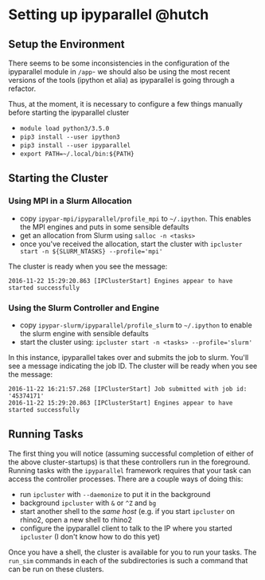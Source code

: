 # Setting up ipyparallel @hutch

## Setup the Environment

There seems to be some inconsistencies in the configuration of the ipyparallel
module in `/app`- we should also be using the most recent versions of the tools
(ipython et alia) as ipyparallel is going through a refactor.

Thus, at the moment, it is necessary to configure a few things manually before
starting the ipyparallel cluster

 - `module load python3/3.5.0`
 - `pip3 install --user ipython3`
 - `pip3 install --user ipyparallel`
 - `export PATH=~/.local/bin:${PATH}`

## Starting the Cluster

### Using MPI in a Slurm Allocation

 - copy `ipypar-mpi/ipyparallel/profile_mpi` to `~/.ipython`. This enables the
   MPI engines and puts in some sensible defaults
 - get an allocation from Slurm using `salloc -n <tasks>`
 - once you've received the allocation, start the cluster with
   `ipcluster start -n ${SLURM_NTASKS} --profile='mpi'`

The cluster is ready when you see the message:

    2016-11-22 15:29:20.863 [IPClusterStart] Engines appear to have started successfully

### Using the Slurm Controller and Engine

 - copy `ipypar-slurm/ipyparallel/profile_slurm` to `~/.ipython` to enable
   the slurm engine with sensible defaults
 - start the cluster using: `ipcluster start -n <tasks> --profile='slurm'`

In this instance, ipyparallel takes over and submits the job to slurm.  You'll
see a message indicating the job ID.  The cluster will be ready when you see
the message:

    2016-11-22 16:21:57.268 [IPClusterStart] Job submitted with job id: '45374171'
    2016-11-22 15:29:20.863 [IPClusterStart] Engines appear to have started successfully

## Running Tasks

The first thing you will notice (assuming successful completion of either of the above cluster-startups) is that these controllers run in the foreground.  Running tasks with the `ipyparallel` framework requires that your task can access the controller processes.  There are a couple ways of doing this:

 - run `ipcluster` with `--daemonize` to put it in the background
 - background `ipcluster` with `&` or `^Z` and `bg`
 - start another shell to the _same host_ (e.g. if you start `ipcluster` on
   rhino2, open a new shell to rhino2
 - configure the ipyparallel client to talk to the IP where you started
   `ipcluster` (I don't know how to do this yet)

Once you have a shell, the cluster is available for you to run your tasks.  The
`run_sim` commands in each of the subdirectories is such a command that can be
run on these clusters.
